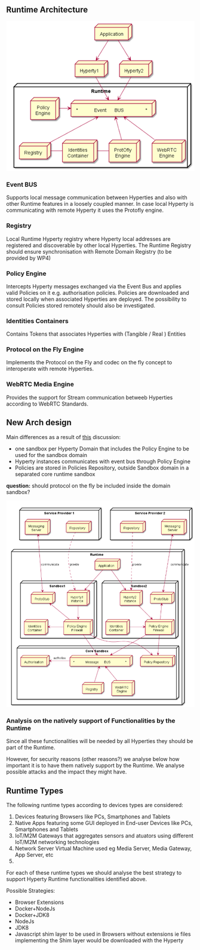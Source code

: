 ## Runtime Architecture

<!--
@startuml "Runtime_Architecture.png"


 node "Application" as App 

 node "Hyperty1" as H1

 node "Hyperty2" as H2

node "Runtime" as rt {

 node "*            Event      BUS                *" as Bus

 node "Policy\nEngine" as PEP

 node "Registry" as Reg

 node "ProtOfly\nEngine" as Prot

 node "WebRTC\nEngine" as WRTC

 node "Identities\nContainer" as Id

 App -down-> H1

 App -down-> H2

 H1 -down-> Bus

 H2 -down-> Bus

 PEP -right-> Bus

 Reg -up-> Bus

 Prot -up-> Bus

 WRTC -up-> Bus

 Id -[hidden]up-> Bus

 Id -right- Prot

 Id -left- Reg

	}

@enduml
-->

![Runtime Architecture](Runtime_Architecture.png)

### Event BUS

Supports local message communication between Hyperties and also with other  Runtime features in a loosely coupled manner. In case local Hyperty is communicating with remote Hyperty it uses the Protofly engine.

### Registry

Local Runtime Hyperty registry where Hyperty local addresses are registered and discoverable by other local Hyperties. The Runtime Registry should ensure synchronisation with Remote Domain Registry (to be provided by WP4)

### Policy Engine

Intercepts Hyperty messages exchanged via the Event Bus and applies valid Policies on it e.g. authorisation policies. Policies are downloaded and stored locally when associated Hyperties are deployed. The possibility to consult Policies stored remotely should also be investigated.

### Identities Containers

Contains Tokens that associates Hyperties with (Tangible / Real ) Entities

### Protocol on the Fly Engine

Implements the Protocol on the Fly and codec on the fly concept to interoperate with remote Hyperties.

### WebRTC Media Engine

Provides the support for Stream communication betweeb Hyperties according to WebRTC Standards.

## New Arch design

Main differences as a result of [this](https://github.com/reTHINK-project/core-framework/issues/41) discussion:
* one sandbox per Hyperty Domain that includes the Policy Engine to be used for the sandbox domain
* Hyperty instances communicates with event bus through Policy Engine
* Policies are stored in Policies Repository, outside Sandbox domain in a separated core runtime sandbox

**question:** should protocol on the fly be included inside the domain sandbox?

<!--
@startuml "Runtime_Architecture_new.png"


node "Service Provider 1" as SP1 {
	node Repository as Repo1
	node "Messaging\nServer" as Msg1

	Repo1 -[hidden]left- Msg1
}


node "Service Provider 2" as SP2 {
	node Repository as Repo2
	node "Messaging\nServer" as Msg2

	Repo2 -[hidden]right- Msg2
}

node "Runtime" as rt {
 node "Application" as App 

 SP1 -[hidden]down- App
 SP2 -[hidden]right- App

 node "Sandbox1" as Sand1 {

 node "Hyperty1\nInstance" as H1

 node "ProtoStub" as Proto1

 node "Identities\nContainer" as ID1

 node "Policy Engine\nFirewall" as PEP1

  H1 -down-> PEP1

  PEP1 -up-> Proto1

  ID1 <-right- PEP1
 }

node "Sandbox2" as Sand2 {

 node "Hyperty2\ninstance" as H2

 node "Policy Engine\nFirewall" as PEP2

 node "Identities\nContainer" as ID2

  node "ProtoStub" as Proto2

  PEP2 -up-> Proto2

  H2 -down-> PEP2

  ID2 -right-> PEP2

 }

 App -down-> H1

 App -down-> H2


Repo1 ..down-> H1: provide

Repo2 ..down-> H2: provide

Msg1 <-down-> Proto1 : communicate

Msg2 <-down-> Proto2 : communicate

node "Core Sandbox" as core {

 node "*            Message      BUS                *" as Bus

 node "Registry" as Reg

 node "WebRTC\nEngine" as WRTC

 node "Policy Repository" as Rep

 node "Authorisation" as Authz

 Authz <-right- Bus : authorise

 PEP1 -down-> Bus

 PEP2 -down-> Bus

 Rep <-up- PEP1

 Rep <-up- PEP2

 Reg -up-> Bus

 WRTC -up-> Bus


	}

@enduml
-->

![Runtime Architecture](Runtime_Architecture_new.png)

### Analysis on the natively support of Functionalities by the Runtime

Since all these functionalities will be needed by all Hyperties they should be part of the Runtime.

However, for security reasons (other reasons?) we analyse below how important it is to have them natively support by the Runtime. We analyse possible attacks and the impact they might have.

## Runtime Types

The following runtime types according to devices types are considered:

1. Devices featuring Browsers like PCs, Smartphones and Tablets
1. Native Apps featuring some GUI deployed in End-user Devices like PCs, Smartphones and Tablets
1. IoT/M2M Gateways that aggregates sensors and atuators using different IoT/M2M networking technologies
1. Network Server Virtual Machine used eg Media Server, Media Gateway, App Server, etc
1. 

For each of these runtime types we should analyse the best strategy to support Hyperty Runtime functionalities identified above.

Possible Strategies:
* Browser Extensions
* Docker+NodeJs
* Docker+JDK8
* NodeJs
* JDK8
* Javascript shim layer to be used in Browsers without extensions ie files implementing the Shim layer would be downloaded with the Hyperty


